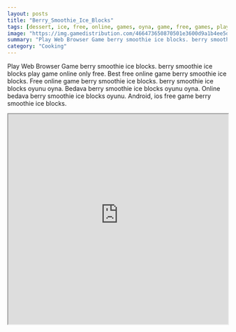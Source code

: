 ```yaml
---
layout: posts
title: "Berry_Smoothie_Ice_Blocks"
tags: [dessert, ice, free, online, games, oyna, game, free, games, play, play, games]
image: "https://img.gamedistribution.com/466473650870501e3600d9a1b4ee5d44.jpg"
summary: "Play Web Browser Game berry smoothie ice blocks. berry smoothie ice blocks play game online only free. Best free online game berry smoothie ice blocks. Free online game berry smoothie ice blocks. berry smoothie ice blocks oyunu oyna. Bedava berry smoothie ice blocks oyunu oyna. Online bedava berry smoothie ice blocks oyunu. Android, ios free game berry smoothie ice blocks."
category: "Cooking"
---
```


Play Web Browser Game berry smoothie ice blocks. berry smoothie ice blocks play game online only free. Best free online game berry smoothie ice blocks. Free online game berry smoothie ice blocks. berry smoothie ice blocks oyunu oyna. Bedava berry smoothie ice blocks oyunu oyna. Online bedava berry smoothie ice blocks oyunu. Android, ios free game berry smoothie ice blocks.

<iframe width="100%" height="480px;" src="https://flash.gamedistribution.com?game=466473650870501e3600d9a1b4ee5d44"></iframe>